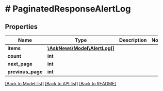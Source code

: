 # # PaginatedResponseAlertLog

## Properties

Name | Type | Description | Notes
------------ | ------------- | ------------- | -------------
**items** | [**\AskNews\Model\AlertLog[]**](AlertLog.md) |  |
**count** | **int** |  |
**next_page** | **int** |  |
**previous_page** | **int** |  |

[[Back to Model list]](../../README.md#models) [[Back to API list]](../../README.md#endpoints) [[Back to README]](../../README.md)
